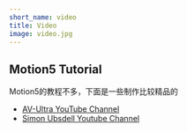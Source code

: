 ```yaml
---
short_name: video
title: Video
image: video.jpg
---
```

## Motion5 Tutorial

Motion5的教程不多，下面是一些制作比较精品的

* [AV-Ultra YouTube Channel](https://www.youtube.com/channel/UC0N-iKBpHZlhSFu6BqLsHWQ)
* [Simon Ubsdell Youtube Channel](https://www.youtube.com/channel/UC7c46tWEb2grLQ95OGLxBJQ)
